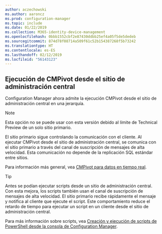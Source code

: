 ```yaml
---
author: aczechowski
ms.author: aaroncz
ms.prod: configuration-manager
ms.topic: include
ms.date: 01/22/2019
ms.collection: M365-identity-device-management
ms.openlocfilehash: 0bbb1552cbf2e87430ddbb25ef4a05f5de5dedeb
ms.sourcegitcommit: 874d78f08714a509f61c52b154387268f5b73242
ms.translationtype: HT
ms.contentlocale: es-ES
ms.lasthandoff: 02/12/2019
ms.locfileid: "56143123"
---
```

## <a name="bkmk_cmpivot"></a> Ejecución de CMPivot desde el sitio de administración central
<!--3610960-->

Configuration Manager ahora admite la ejecución CMPivot desde el sitio de administración central en una jerarquía. 

> [!Note]  
> Esta opción no se puede usar con esta versión debido al límite de Technical Preview de un solo sitio primario.  

El sitio primario sigue controlando la comunicación con el cliente. Al ejecutar CMPivot desde el sitio de administración central, se comunica con el sitio primario a través del canal de suscripción de mensajes de alta velocidad. Esta comunicación no depende de la replicación SQL estándar entre sitios. 

Para información más general, vea [CMPivot para datos en tiempo real](/sccm/core/servers/manage/cmpivot).

> [!Tip]  
> Antes se podían ejecutar scripts desde un sitio de administración central. Con esta mejora, los scripts también usan el canal de suscripción de mensajes de alta velocidad. El sitio primario recibe rápidamente el mensaje y notifica al cliente que ejecute el script. Este comportamiento reduce el retardo de tiempo para ejecutar un script en un cliente desde el sitio de administración central.  
> 
> Para más información sobre scripts, vea [Creación y ejecución de scripts de PowerShell desde la consola de Configuration Manager](/sccm/apps/deploy-use/create-deploy-scripts).  

